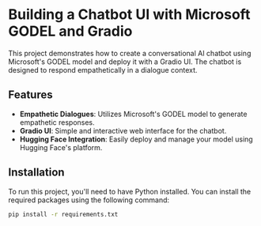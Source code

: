# Building a Chatbot UI with Microsoft GODEL and Gradio

This project demonstrates how to create a conversational AI chatbot using Microsoft's GODEL model and deploy it with a Gradio UI. The chatbot is designed to respond empathetically in a dialogue context.

## Features

- **Empathetic Dialogues**: Utilizes Microsoft's GODEL model to generate empathetic responses.
- **Gradio UI**: Simple and interactive web interface for the chatbot.
- **Hugging Face Integration**: Easily deploy and manage your model using Hugging Face's platform.

## Installation

To run this project, you'll need to have Python installed. You can install the required packages using the following command:

```bash
pip install -r requirements.txt
